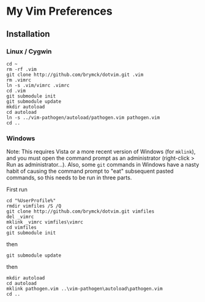 My Vim Preferences
==================

Installation
------------

### Linux / Cygwin

    cd ~
    rm -rf .vim
    git clone http://github.com/brymck/dotvim.git .vim
    rm .vimrc
    ln -s .vim/vimrc .vimrc
    cd .vim
    git submodule init
    git submodule update
    mkdir autoload
    cd autoload
    ln -s ../vim-pathogen/autoload/pathogen.vim pathogen.vim
    cd ..

### Windows

Note: This requires Vista or a more recent version of Windows (for `mklink`),
and you must open the command prompt as an administrator (right-click > Run as
administrator...). Also, some `git` commands in Windows have a nasty habit of
causing the command prompt to "eat" subsequent pasted commands, so this needs
to be run in three parts.

First run

    cd "%UserProfile%"
    rmdir vimfiles /S /Q
    git clone http://github.com/brymck/dotvim.git vimfiles
    del _vimrc
    mklink _vimrc vimfiles\vimrc
    cd vimfiles
    git submodule init

then

    git submodule update

then
    
    mkdir autoload
    cd autoload
    mklink pathogen.vim ..\vim-pathogen\autoload\pathogen.vim
    cd ..